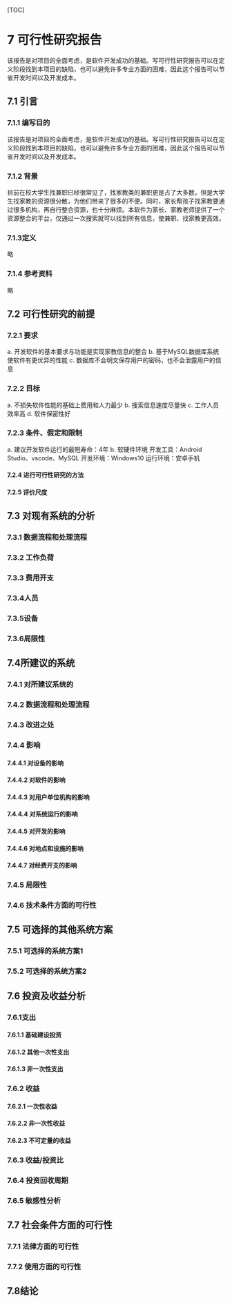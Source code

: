 [TOC]



# 7 可行性研究报告

该报告是对项目的全面考虑，是软件开发成功的基础。写可行性研究报告可以在定义阶段找到本项目的缺陷，也可以避免许多专业方面的困难，因此这个报告可以节省开发时间以及开发成本。

## 7.1 引言

### 7.1.1 编写目的

该报告是对项目的全面考虑，是软件开发成功的基础。写可行性研究报告可以在定义阶段找到本项目的缺陷，也可以避免许多专业方面的困难，因此这个报告可以节省开发时间以及开发成本。

### 7.1.2 背景

目前在校大学生找兼职已经很常见了，找家教类的兼职更是占了大多数，但是大学生找家教的资源很分散，为他们带来了很多的不便。同时，家长帮孩子找家教要通过很多机构，再自行整合资源，也十分麻烦。本软件为家长、家教老师提供了一个资源整合的平台，仅通过一次搜索就可以找到所有信息，使兼职、找家教更高效。

### 7.1.3定义

略

### 7.1.4 参考资料

略



## 7.2 可行性研究的前提

### 7.2.1 要求
a. 开发软件的基本要求与功能是实现家教信息的整合
b. 基于MySQL数据库系统使软件有更优异的性能
c. 数据库不会明文保存用户的密码，也不会泄露用户的信息


### 7.2.2 目标

a. 不损失软件性能的基础上费用和人力最少
b. 搜索信息速度尽量快
c. 工作人员效率高
d. 软件保密性好

### 7.2.3 条件、假定和限制
a. 建议开发软件运行的最短寿命：4年
b. 软硬件环境
	开发工具：Android Studio、vscode、MySQL
	开发环境：Windows10
	运行环境：安卓手机
#### 7.2.4  进行可行性研究的方法

#### 7.2.5 评价尺度



## 7.3 对现有系统的分析

### 7.3.1 数据流程和处理流程 


### 7.3.2 工作负荷  

### 7.3.3 费用开支

### 7.3.4人员

### 7.3.5设备  
### 7.3.6局限性

## 7.4所建议的系统

### 7.4.1 对所建议系统的
### 7.4.2 数据流程和处理流程
### 7.4.3 改进之处
### 7.4.4 影响
#### 7.4.4.1 对设备的影响
#### 7.4.4.2 对软件的影响
#### 7.4.4.3 对用户单位机构的影响
#### 7.4.4.4 对系统运行的影响
#### 7.4.4.5 对开发的影响
#### 7.4.4.6 对地点和设施的影响
#### 7.4.4.7 对经费开支的影响
### 7.4.5 局限性
### 7.4.6 技术条件方面的可行性

## 7.5 可选择的其他系统方案
### 7.5.1 可选择的系统方案1
### 7.5.2 可选择的系统方案2

## 7.6 投资及收益分析
### 7.6.1支出
#### 7.6.1.1 基础建设投资
#### 7.6.1.2 其他一次性支出
#### 7.6.1.3 非一次性支出
### 7.6.2 收益
#### 7.6.2.1 一次性收益
#### 7.6.2.2 非一次性收益
#### 7.6.2.3 不可定量的收益
### 7.6.3 收益/投资比
### 7.6.4 投资回收周期
### 7.6.5 敏感性分析
## 7.7 社会条件方面的可行性
### 7.7.1 法律方面的可行性
### 7.7.2 使用方面的可行性
## 7.8结论



